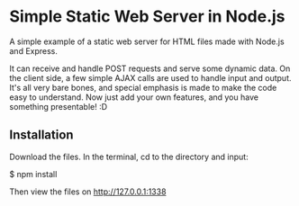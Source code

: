 # Simple Static Web Server in Node.js
A simple example of a static web server for HTML files made with Node.js and Express.

It can receive and handle POST requests and serve some dynamic data. On the client side, a few simple AJAX calls are used to handle input and output. It's all very bare bones, and special emphasis is made to make the code easy to understand. Now just add your own features, and you have something presentable! :D

## Installation
Download the files. In the terminal, cd to the directory and input:

$ npm install

Then view the files on http://127.0.0.1:1338
